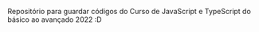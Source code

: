 Repositório para guardar códigos do Curso de JavaScript e TypeScript do básico ao avançado 2022  :D
